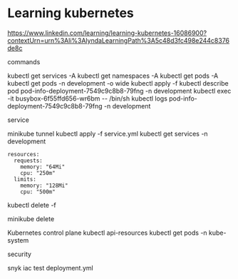 # Learning kubernetes
https://www.linkedin.com/learning/learning-kubernetes-16086900?contextUrn=urn%3Ali%3AlyndaLearningPath%3A5c48d3fc498e244c8376de8c

commands

kubectl get services -A
kubectl get namespaces -A
kubectl get pods -A
kubectl get pods -n development -o wide
kubectl apply -f 
kubectl describe pod pod-info-deployment-7549c9c8b8-79fng -n development
kubectl exec -it busybox-6f55ffd656-wr6bm -- /bin/sh
kubectl logs pod-info-deployment-7549c9c8b8-79fng -n development

service

minikube tunnel
kubectl apply -f service.yml
kubectl get services -n development

    resources:
      requests:
        memory: "64Mi"
        cpu: "250m"
      limits:
        memory: "128Mi"
        cpu: "500m"

kubectl delete -f 

minikube delete


Kubernetes control plane
kubectl api-resources
kubectl get pods -n kube-system

security



snyk iac test deployment.yml

